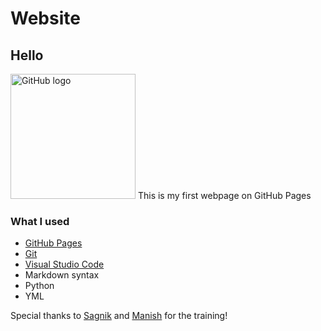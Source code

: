 # Website
## Hello
<img src="https://github.githubassets.com/images/modules/logos_page/GitHub-Mark.png" alt="GitHub logo" width="200"/>
This is my first webpage on GitHub Pages

### What I used 
- [GitHub Pages](https://pages.github.com)
- [Git](https://gitforwindows.org/)
- [Visual Studio Code](https://code.visualstudio.com/)
- Markdown syntax
- Python
- YML 

Special thanks to [Sagnik](https://github.com/sagnikmitra) and [Manish](https://studentambassadors.microsoft.com/profile/88377) for the training!
